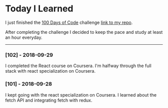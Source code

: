 # Today I Learned

I just finished the [100 Days of Code](https://www.100daysofcode.com/) challenge [link to my repo](https://github.com/jlouiss/100-days-of-code).

After completing the challenge I decided to keep the pace and study at least an hour everyday.

---

### [102] - 2018-09-29
I completed the React course on Coursera. I'm halfway through the full stack with react specialization on Coursera.

### [101] - 2018-09-28
I kept going with the react specialization on Coursera. I learned about the fetch API and integrating fetch with redux.
